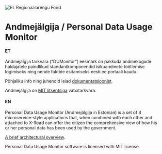 ![EL Regionaalarengu Fond](doc/img/EL_Regionaalarengu_Fond_horisontaalne.jpg)

Andmejälgija / Personal Data Usage Monitor
=====================

#### ET

Andmejälgija tarkvara ("DUMonitor") eesmärk on pakkuda andmekogude haldajatele paindlikud standardkomponendid 
isikuandmete töötlemise logimiseks ning nende faktide esitamiseks eesti.ee portaali kaudu.

Põhjaliku info ning juhendid leiad [dokumentatsioonist](doc/README.md).

Andmejälgija on [MIT litsentsiga](LICENSE.txt) vabatarkvara.

#### EN

Personal Data Usage Monitor (Andmejälgija in Estonian) is a set of 4 microservice-style applications that, when combined with each other and attached to X-Road can offer the citizen the comprehensive view of how his or her personal data has been used by the government.

[A brief architectural overview](https://github.com/e-gov/AJ/blob/master/preliminary/Overview.md).

Personal Data Usage Monitor software is licensed with MIT license.

